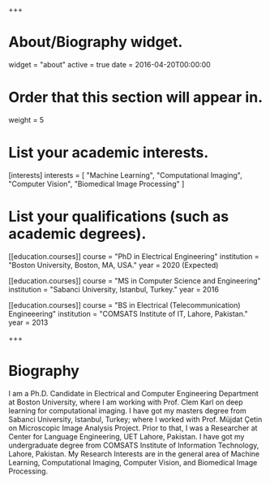 +++
# About/Biography widget.
widget = "about"
active = true
date = 2016-04-20T00:00:00

# Order that this section will appear in.
weight = 5

# List your academic interests.
[interests]
  interests = [
    "Machine Learning",
    "Computational Imaging",
    "Computer Vision",
    "Biomedical Image Processing"
  ]

# List your qualifications (such as academic degrees).
[[education.courses]]
  course = "PhD in Electrical Engineering"
  institution = "Boston University, Boston, MA, USA."
  year = 2020 (Expected)

[[education.courses]]
  course = "MS in Computer Science and Engineering"
  institution = "Sabanci University, Istanbul, Turkey."
  year = 2016

[[education.courses]]
  course = "BS in Electrical (Telecommunication) Engineeering"
  institution = "COMSATS Institute of IT, Lahore, Pakistan."
  year = 2013
 
+++

# Biography

I am a Ph.D. Candidate in Electrical and Computer Engineering Department at Boston University, where I am working with Prof. Clem Karl on deep learning for computational imaging. I have got my masters degree from Sabanci University, Istanbul, Turkey; where I worked with Prof. Müjdat Çetin on Microscopic Image Analysis Project. Prior to that, I was a Researcher at Center for Language Engineering, UET Lahore, Pakistan. I have got my undergraduate degree from COMSATS Institute of Information Technology, Lahore, Pakistan. My Research Interests are in the general area of Machine Learning, Computational Imaging, Computer Vision, and Biomedical Image Processing.
